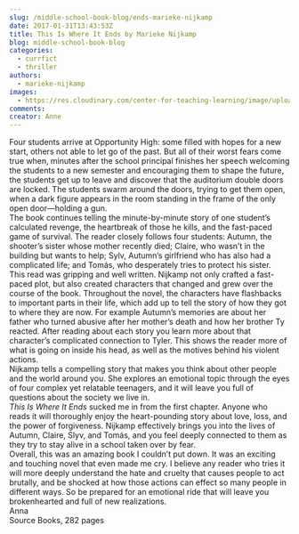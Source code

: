 ```yaml
---
slug: /middle-school-book-blog/ends-marieke-nijkamp
date: 2017-01-31T13:43:53Z
title: This Is Where It Ends by Marieke Nijkamp
blog: middle-school-book-blog
categories:
  - currfict
  - thriller
authors:
  - marieke-nijkamp
images:
  - https://res.cloudinary.com/center-for-teaching-learning/image/upload/v1637512730/THis-is-Where-it-Ends-200x300.jpg.jpg
comments:
creator: Anne
---
```


 Four students arrive at Opportunity High: some filled with hopes for a new start, others not able to let go of the past. But all of their worst fears come true when, minutes after the school principal finishes her speech welcoming the students to a new semester and encouraging them to shape the future, the students get up to leave and discover that the auditorium double doors are locked. The students swarm around the doors, trying to get them open, when a dark figure appears in the room standing in the frame of the only open door—holding a gun.<br />The book continues telling the minute-by-minute story of one student’s calculated revenge, the heartbreak of those he kills, and the fast-paced game of survival. The reader closely follows four students: Autumn, the shooter’s sister whose mother recently died; Claire, who wasn’t in the building but wants to help; Sylv, Autumn’s girlfriend who has also had a complicated life; and Tomás, who desperately tries to protect his sister.<br />This read was gripping and well written. Nijkamp not only crafted a fast-paced plot, but also created characters that changed and grew over the course of the book. Throughout the novel, the characters have flashbacks to important parts in their life, which add up to tell the story of how they got to where they are now. For example Autumn’s memories are about her father who turned abusive after her mother’s death and how her brother Ty reacted. After reading about each story you learn more about that character’s complicated connection to Tyler. This shows the reader more of what is going on inside his head, as well as the motives behind his violent actions.<br />Nijkamp tells a compelling story that makes you think about other people and the world around you. She explores an emotional topic through the eyes of four complex yet relatable teenagers, and it will leave you full of questions about the society we live in.<br /><em>This Is Where It Ends </em>sucked me in from the first chapter. Anyone who reads it will thoroughly enjoy the heart-pounding story about love, loss, and the power of forgiveness. Nijkamp effectively brings you into the lives of Autumn, Claire, Slyv, and Tomás, and you feel deeply connected to them as they try to stay alive in a school taken over by fear.<br />Overall, this was an amazing book I couldn’t put down. It was an exciting and touching novel that even made me cry. I believe any reader who tries it will more deeply understand the hate and cruelty that causes people to act brutally, and be shocked at how those actions can effect so many people in different ways. So be prepared for an emotional ride that will leave you brokenhearted and full of new realizations.<br />Anna<br />Source Books, 282 pages
